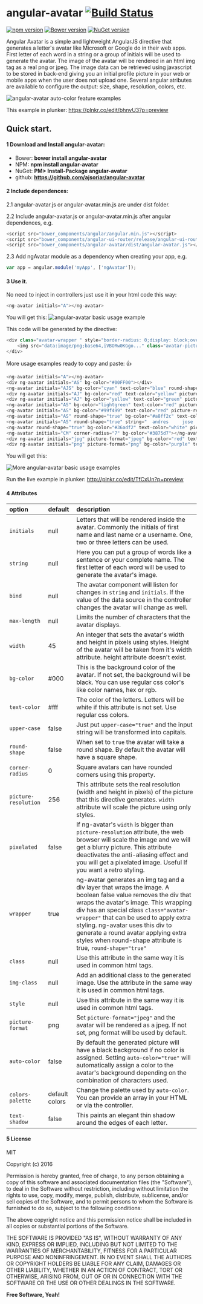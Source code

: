 # angular-avatar [![Build Status](https://travis-ci.org/ajsoriar/angular-avatar.svg?branch=master)](https://travis-ci.org/ajsoriar/angular-avatar)

[![npm version](https://badge.fury.io/js/angular-avatar.svg)](https://badge.fury.io/js/angular-avatar)
[![Bower version](https://badge.fury.io/bo/angular-avatar.svg)](https://badge.fury.io/bo/angular-avatar)
[![NuGet version](https://badge.fury.io/nu/angular-avatar.svg)](https://badge.fury.io/nu/angular-avatar)

Angular Avatar is a simple and lightweight AngularJS directive that generates a letter's avatar like Microsoft or Google do in their web apps. First letter of each word in a string or a group of initials will be used to generate the avatar. The image of the avatar will be rendered in an html img tag as a real png or jpeg. The image data can be retrieved using javascript to be stored in back-end giving you an initial profile picture in your web or mobile apps when the user does not upload one. Several angular atributes are available to configure the output: size, shape, resolution, colors, etc.

![angular-avatar auto-color feature examples](./demo/angular-avatar-autocolor-example.png?raw=true "angular-avatar auto-color feature examples")

This example in plunker: https://plnkr.co/edit/bhnvU3?p=preview

## Quick start. 

#### 1 Download and Install angular-avatar:

 - Bower: **bower install angular-avatar**
 - NPM: **npm install angular-avatar**
 - NuGet: **PM> Install-Package angular-avatar**
 - github: **https://github.com/ajsoriar/angular-avatar**

#### 2 Include dependences: 
2.1 angular-avatar.js or angular-avatar.min.js are under dist folder.

2.2 Include angular-avatar.js or angular-avatar.min.js after angular dependences, e.g.
```javascript
<script src="bower_components/angular/angular.min.js"></script>
<script src="bower_components/angular-ui-router/release/angular-ui-router.min.js"></script>
<script src="bower_components/angular-avatar/dist/angular-avatar.js"></script>
```

2.3 Add ngAvatar module as a dependency when creating your app, e.g.

```javascript
var app = angular.module('myApp', ['ngAvatar']);
```

#### 3 Use it. 
No need to inject in controllers just use it in your html code this way:
```javascript
<ng-avatar initials="A"></ng-avatar>
```
You will get this:
![angular-avatar basic usage example](./demo/angular-avatar-basic-example.png?raw=true "angular-avatar basic usage example")

This code will be generated by the directive:
```javascript
<div class="avatar-wrapper " style="border-radius: 0;display: block;overflow: hidden;width: 45px;height: 45px;">
	<img src="data:image/png;base64,iVBORw0KGgo..." class="avatar-picture" style="vertical-align: top;" height="" width="100%">
</div>
```

More usage examples ready to copy and paste: :+1:
```javascript
<ng-avatar initials="A"></ng-avatar>
<div ng-avatar initials="AS" bg-color="#00FF00"></div>
<ng-avatar initials="AJS" bg-color="cyan" text-color="blue" round-shape="true" ></ng-avatar>
<div ng-avatar initials="AJ" bg-color="red" text-color="yellow" picture-resolution="512" width="64"></div>
<div ng-avatar initials="AJ" bg-color="yellow" text-color="green" picture-resolution="1024" width="32"></div>
<ng-avatar initials="AS" bg-color="lightgreen" text-color="red" picture-resolution="16" width="128" pixelated="false" ></ng-avatar>
<ng-avatar initials="AS" bg-color="#99f499" text-color="red" picture-resolution="16" width="128" pixelated="true" ></ng-avatar>
<ng-avatar initials="AS" round-shape="true" bg-color="#a8ff2c" text-color="black" picture-resolution="512" width="42" pixelated="false" class="adres-css" style="border:4px solid red" ></ng-avatar>
<ng-avatar initials="AS" round-shape="true" string="  andres     jose   soria " bg-color="orange" text-color="#FFF" picture-resolution="256" width="64" pixelated="false" class="adres-css" style="border:4px solid red" ></ng-avatar>
<ng-avatar round-shape="true" bg-color="#36adf2" text-color="white" picture-resolution="256" width="56" pixelated="false" class="adres-css" style="border:2px solid blue" ></ng-avatar>
<ng-avatar initials="CM" corner-radius="7" bg-color="#3875d7"></ng-avatar>
<div ng-avatar initials="jpg" picture-format="jpeg" bg-color="red" text-color="yellow" width="64" corner-radius="5" ></div>
<div ng-avatar initials="png" picture-format="png" bg-color="purple" text-color="yellow" width="64" corner-radius="5" ></div>
```
You will get this:

![More angular-avatar basic usage examples](./demo/angular-avatar-examples.png?raw=true "More angular-avatar basic usage examples")

Run the live example in plunker: http://plnkr.co/edit/TfCxUn?p=preview

#### 4 Attributes

| option               | default | description           |
| :------------------- | :----- | :--------------------- |
| `initials`           | null  | Letters that will be rendered inside the avatar. Commonly the initials of first name and last name or a username. One, two or three letters can be used. |
| `string`             | null  | Here you can put a group of words like a sentence or your complete name. The first letter of each word will be used to generate the avatar's image. |
| `bind`               | null  | The avatar component will listen for changes in `string` and `initials`. If the value of the data source in the controller changes the avatar will change as well. |
| `max-length`         | null  | Limits the number of characters that the avatar displays. |
| `width`              | 45    | An integer that sets the avatar's width and height in pixels using styles. Height of the avatar will be taken from it's width attribute. height attribute doesn't exist. |
| `bg-color`           | #000  | This is the background color of the avatar. If not set, the background will be black. You can use regular css color's like color names, hex or rgb. |
| `text-color`         | #fff  | The color of the letters. Letters will be white if this attribute is not set. Use regular css colors. |
| `upper-case`         | false | Just put `upper-case="true"` and the input string will be transformed into capitals. |
| `round-shape`        | false | When set to `true` the avatar will take a round shape. By default the avatar will have a square shape. |
| `corner-radius`      | 0     | Square avatars can have rounded corners using this property. |
| `picture-resolution` | 256   | This attribute sets the real resolution (width and height in pixels) of the picture that this directive generates. `width` attribute will scale the picture using only styles. | 
| `pixelated`          | false | If ng-avatar's `width` is bigger than `picture-resolution` attribute, the web browser will scale the image and we will get a blurry picture. This attribute deactivates the anti-aliasing effect and you will get a pixelated image. Useful If you want a retro styling. |
| `wrapper`            | true  | ng-avatar generates an img tag and a div layer that wraps the image. A boolean false value removes the div that wraps the avatar's image. This wrapping div has an special class `class="avatar-wrapper"` that can be used to apply extra styling. ng-avatar uses this div to generate a round avatar applying extra styles when round-shape attribute is true, `round-shape="true"` |
| `class`              | null  | Use this attribute in the same way it is used in common html tags. |
| `img-class`          | null  | Add an additional class to the generated image. Use the attribute in the same way it is used in common html tags. |
| `style`              | null  | Use this attribute in the same way it is used in common html tags. |
| `picture-format`     | png   | Set `picture-format="jpeg"` and the avatar will be rendered as a jpeg. If not set, png format will be used by default. |
| `auto-color`         | false | By default the generated picture will have a black background if no color is assigned. Setting `auto-color="true"` will automatically assign a color to the avatar's background depending on the combination of characters used. |
| `colors-palette`     | default colors | Change the palette used by `auto-color`. You can provide an array in your HTML or via the controller. |
| `text-shadow`        | false | This paints an elegant thin shadow around the edges of each letter. |

#### 5 License

MIT

Copyright (c) 2016 

Permission is hereby granted, free of charge, to any person obtaining a copy
of this software and associated documentation files (the "Software"), to deal
in the Software without restriction, including without limitation the rights
to use, copy, modify, merge, publish, distribute, sublicense, and/or sell
copies of the Software, and to permit persons to whom the Software is
furnished to do so, subject to the following conditions:

The above copyright notice and this permission notice shall be included in all
copies or substantial portions of the Software.

THE SOFTWARE IS PROVIDED "AS IS", WITHOUT WARRANTY OF ANY KIND, EXPRESS OR
IMPLIED, INCLUDING BUT NOT LIMITED TO THE WARRANTIES OF MERCHANTABILITY,
FITNESS FOR A PARTICULAR PURPOSE AND NONINFRINGEMENT. IN NO EVENT SHALL THE
AUTHORS OR COPYRIGHT HOLDERS BE LIABLE FOR ANY CLAIM, DAMAGES OR OTHER
LIABILITY, WHETHER IN AN ACTION OF CONTRACT, TORT OR OTHERWISE, ARISING FROM,
OUT OF OR IN CONNECTION WITH THE SOFTWARE OR THE USE OR OTHER DEALINGS IN THE
SOFTWARE.

**Free Software, Yeah!**
